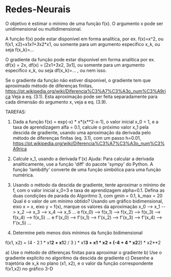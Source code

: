 # Redes-Neurais

O objetivo é estimar o mínimo de uma função f(x). O argumento x pode ser
unidimensional ou multidimensional.


A função f(x) pode estar disponível em forma analítica, por ex. f(x)=x^2,
ou f(x1, x2)=x1*x1+3*x2*x1,
ou somente para um argumento específico x_k, ou seja f(x_k)=...


O gradiente da função pode estar disponível em forma analítica
por ex. df(x) = 2x,  df(x) = [2x1+3x2, 3x1],
ou  somente para um argumento específico x_k, ou seja df(x_k)=... ,
ou nem isso.

Se o gradiente da função não estiver disponível,
o gradiente tem que aproximado método de diferenças
finitas, https://pt.wikipedia.org/wiki/Diferencia%C3%A7%C3%A3o_num%C3%A9rica
Veja a eq. (3.1). Esta aproximação pode ser feita separadamente
para cada dimensão do argumento x, veja a eq. (3.9).


TAREFAS:


1) Dada a função f(x) = exp(-x) * x*(x**2-x-1), o valor inicial x_0 = 1,
e a taxa de aprendizagem alfa = 0.1,
calcule o próximo valor x_1 pela descida de gradiente,
usando uma aproximação
da derivada pelo método de diferenças finitas (eq. 3.1), com um passo h=0.01,
https://pt.wikipedia.org/wiki/Diferencia%C3%A7%C3%A3o_num%C3%A9rica

2) Calcule x_1, usando a derivada f'(x)
Ajuda: Para calcular a derivada analiticamente, use a função 'diff'
do pacote 'sympy' do Python.
A função 'lambdify' converte de uma função simbólica para uma função numérica.
   
   
3) Usando o método da descida de gradiente, tente aproximar o mínimo de f,
com o valor inicial x_0=3 e taxa de aprendizagem alpha=0.1.
Defina as duas condições de parada do Algoritmo 3, com gmin = 0.1, k_max = 20
Qual é o valor de um mínimo obtido?
Usando um gráfico bidimensional, eixo x = x, eixo y = f(x), marque os valores da aproximação
x_0 --> x_1 --> x_2 --> x_3 --> x_4 --> x_5 ...
e f(x_0) --> f(x_1) --> f(x_2) --> f(x_3) --> f(x_4) --> f(x_5) ...
e f'(x_0) --> f'(x_1) --> f'(x_2) --> f'(x_3) --> f'(x_4) --> f'(x_5) ...

4) Determine pelo menos dois mínimos da função bidimensional

f(x1, x2) = (4 - 2.1 * x1**2 + x1**2 / 3 ) * x1**3 + x1 * x2 + (-4 + 4 * x2**2) * x2**2


a) Use o método de diferenças finitas para aproximar o gradiente
b) Use o gradiente explícito no algoritmo da descida de gradiente
c) Desenhe a trajetória de x_k no plano (x1, x2), e o valor da função
    correspondente f(x1,x2) no gráfico 3-D
